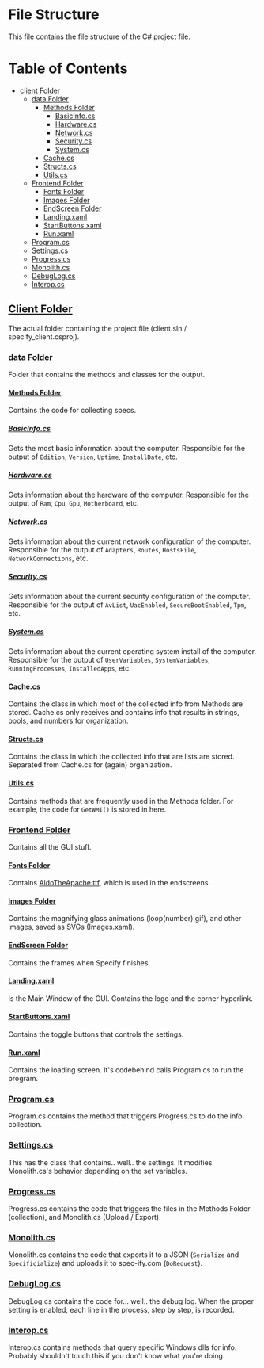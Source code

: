 # File Structure

This file contains the file structure of the C# project file.

# Table of Contents

- [client Folder](file-structure.md#client-folder)
    - [data Folder](file-structure.md#data-folder)
        - [Methods Folder](file-structure.md#methods-folder)
            - [BasicInfo.cs](file-structure.md#basicinfocs)
            - [Hardware.cs](file-structure.md#hardwarecs)
            - [Network.cs](file-structure.md#networkcs)
            - [Security.cs](file-structure.md#securitycs)
            - [System.cs](file-structure.md#systemcs)
        - [Cache.cs](file-structure.md#cachecs)
        - [Structs.cs](file-structure.md#structscs)
        - [Utils.cs](file-structure.md#utilscs)
    - [Frontend Folder](file-structure.md#frontend-folder)
        - [Fonts Folder](file-structure.md#fonts-folder)
        - [Images Folder](file-structure.md#images-folder)
        - [EndScreen Folder](file-structure.md#endscreen-folder)
        - [Landing.xaml](file-structure.md#landingxaml)
        - [StartButtons.xaml](file-structure.md#startbuttonsxaml)
        - [Run.xaml](file-structure.md#runxaml)
    - [Program.cs](file-structure.md#programcs)
    - [Settings.cs](file-structure.md#settingscs)
    - [Progress.cs](file-structure.md#progresscs)
    - [Monolith.cs](file-structure.md#monolithcs)
    - [DebugLog.cs](file-structure.md#debuglogcs)
    - [Interop.cs](file-structure.md#interopcs)

## [Client Folder](/client/)

The actual folder containing the project file (client.sln / specify_client.csproj).

### [data Folder](/client/data/)

Folder that contains the methods and classes for the output.

#### [Methods Folder](/client/data/Methods/)

Contains the code for collecting specs.

##### [BasicInfo.cs](/client/data/Methods/BasicInfo.cs)

Gets the most basic information about the computer. Responsible for the output of `Edition`, `Version`, `Uptime`, `InstallDate`, etc.

##### [Hardware.cs](/client/data/Methods/Hardware.cs)

Gets information about the hardware of the computer. Responsible for the output of `Ram`, `Cpu`, `Gpu`, `Motherboard`, etc.

##### [Network.cs](/client/data/Methods/Network.cs)

Gets information about the current network configuration of the computer. Responsible for the output of `Adapters`, `Routes`, `HostsFile`, `NetworkConnections`, etc.

##### [Security.cs](/client/data/Methods/Security.cs)

Gets information about the current security configuration of the computer. Responsible for the output of `AvList`, `UacEnabled`, `SecureBootEnabled`, `Tpm`, etc.

##### [System.cs](/client/data/Methods/System.cs)

Gets information about the current operating system install of the computer. Responsible for the output of `UserVariables`, `SystemVariables`, `RunningProcesses`, `InstalledApps`, etc.


#### [Cache.cs](/client/data/Cache.cs)

Contains the class in which most of the collected info from Methods are stored. Cache.cs only receives and contains info that results in strings, bools, and numbers for organization.

#### [Structs.cs](/client/data/Structs.cs)

Contains the class in which the collected info that are lists are stored. Separated from Cache.cs for (again) organization.

#### [Utils.cs](/client/data/Utils.cs)

Contains methods that are frequently used in the Methods folder. For example, the code for `GetWMI()` is stored in here.

### [Frontend Folder](/client/Frontend/)

Contains all the GUI stuff.

#### [Fonts Folder](/client/Frontend/Fonts/)

Contains [AldoTheApache.ttf](/client/Frontend/Fonts/AldotheApache.ttf), which is used in the endscreens.

#### [Images Folder](/client/Frontend/Images/)

Contains the magnifying glass animations (loop(number).gif), and other images, saved as SVGs (Images.xaml).

#### [EndScreen Folder](/client/Frontend/EndScreen/)

Contains the frames when Specify finishes.

#### [Landing.xaml](/client/Frontend/Landing.xaml)

Is the Main Window of the GUI. Contains the logo and the corner hyperlink.

#### [StartButtons.xaml](/client/Frontend/StartButtons.xaml)

Contains the toggle buttons that controls the settings.

#### [Run.xaml](/client/Frontend/Run.xaml)

Contains the loading screen. It's codebehind calls Program.cs to run the program.

### [Program.cs](/client/Program.cs)

Program.cs contains the method that triggers Progress.cs to do the info collection.

### [Settings.cs](/client/Settings.cs)

This has the class that contains.. well.. the settings. It modifies Monolith.cs's behavior depending on the set variables.

### [Progress.cs](/client/Progress.cs)

Progress.cs contains the code that triggers the files in the Methods Folder (collection), and Monolith.cs (Upload / Export).

### [Monolith.cs](/client/Monolith.cs)

Monolith.cs contains the code that exports it to a JSON (`Serialize` and `Specificialize`) and uploads it to spec-ify.com (`DoRequest`).

### [DebugLog.cs](/client/DebugLog.cs)

DebugLog.cs contains the code for... well.. the debug log. When the proper setting is enabled, each line in the process, step by step, is recorded.

### [Interop.cs](/client/Interop.cs)

Interop.cs contains methods that query specific Windows dlls for info. Probably shouldn't touch this if you don't know what you're doing.
